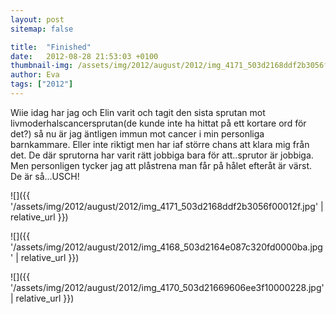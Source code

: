 ```yaml
---
layout: post
sitemap: false

title:  "Finished"
date:   2012-08-28 21:53:03 +0100
thumbnail-img: /assets/img/2012/august/2012/img_4171_503d2168ddf2b3056f00012f.jpg
author: Eva
tags: ["2012"]
---
```


Wiie idag har jag och Elin varit och tagit den sista sprutan mot livmoderhalscancersprutan(de kunde inte ha hittat på ett kortare ord för det?) så nu är jag äntligen immun mot cancer i min personliga barnkammare. Eller inte riktigt men har iaf större chans att klara mig från det. De där sprutorna har varit rätt jobbiga bara för att..sprutor är jobbiga. Men personligen tycker jag att plåstrena man får på hålet efteråt är värst. De är så...USCH!

![]({{ '/assets/img/2012/august/2012/img_4171_503d2168ddf2b3056f00012f.jpg'  | relative_url }})

![]({{ '/assets/img/2012/august/2012/img_4168_503d2164e087c320fd0000ba.jpg'  | relative_url }})

![]({{ '/assets/img/2012/august/2012/img_4170_503d21669606ee3f10000228.jpg'  | relative_url }})

